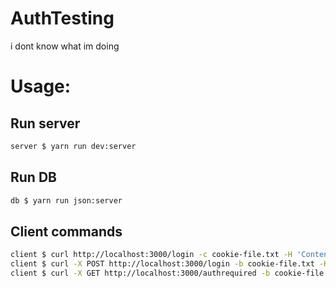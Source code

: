 # AuthTesting
i dont know what im doing

# Usage:
## Run server
```bash
server $ yarn run dev:server
```

## Run DB
```bash
db $ yarn run json:server
```

## Client commands
```bash
client $ curl http://localhost:3000/login -c cookie-file.txt -H 'Content-Type: application/json' -d '{"email":"test@test.com", "password":"password"}' -L
client $ curl -X POST http://localhost:3000/login -b cookie-file.txt -H 'Content-Type: application/json' -d '{"email":"test@test.com", "password":"password"}'
client $ curl -X GET http://localhost:3000/authrequired -b cookie-file.txt -L
```
